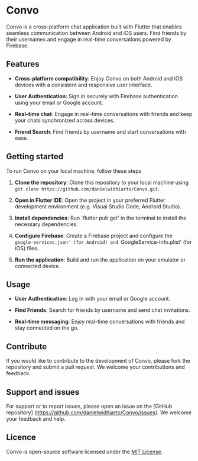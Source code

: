 # Convo

Convo is a cross-platform chat application built with Flutter that enables seamless communication between Android and iOS users. Find friends by their usernames and engage in real-time conversations powered by Firebase.

## Features

- **Cross-platform compatibility**: Enjoy Convo on both Android and iOS devices with a consistent and responsive user interface.

- **User Authentication**: Sign in securely with Firebase authentication using your email or Google account.

- **Real-time chat**: Engage in real-time conversations with friends and keep your chats synchronized across devices.

- **Friend Search**: Find friends by username and start conversations with ease.

## Getting started

To run Convo on your local machine, follow these steps

1. **Clone the repository**: Clone this repository to your local machine using `git clone https://github.com/danielwidhiarto/Convo.git`.

2. **Open in Flutter IDE**: Open the project in your preferred Flutter development environment (e.g. Visual Studio Code, Android Studio).

3. **Install dependencies**: Run `flutter pub get' in the terminal to install the necessary dependencies.

4. **Configure Firebase**: Create a Firebase project and configure the `google-services.json' (for Android) and `GoogleService-Info.plist' (for iOS) files.

5. **Run the application**: Build and run the application on your emulator or connected device.

## Usage

- **User Authentication**: Log in with your email or Google account.

- **Find Friends**: Search for friends by username and send chat invitations.

- **Real-time messaging**: Enjoy real-time conversations with friends and stay connected on the go.

## Contribute

If you would like to contribute to the development of Convo, please fork the repository and submit a pull request. We welcome your contributions and feedback.

## Support and issues

For support or to report issues, please open an issue on the [GitHub repository] (https://github.com/danielwidhiarto/Convo/issues). We welcome your feedback and help.

## Licence

Convo is open-source software licensed under the [MIT License](LICENSE).
